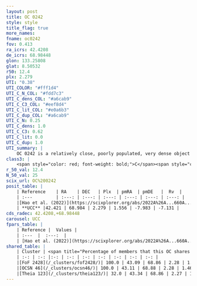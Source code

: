 ```yaml
---
layout: post
title: OC 0242
style: style
title_flag: true
more_names: 
fname: oc0242
fov: 0.413
ra_icrs: 42.4208
de_icrs: 68.98448
glon: 133.25808
glat: 8.50532
r50: 12.4
plx: 2.279
UTI: "0.38"
UTI_COLOR: "#fff1d4"
UTI_C_N_COL: "#fdd7c3"
UTI_C_dens_COL: "#a6cab9"
UTI_C_C3_COL: "#eef8d4"
UTI_C_lit_COL: "#e0a6b3"
UTI_C_dup_COL: "#a6cab9"
UTI_C_N: 0.25
UTI_C_dens: 1.0
UTI_C_C3: 0.62
UTI_C_lit: 0.0
UTI_C_dup: 1.0
UTI_summary: |
    OC 0242 is a relatively close, poorly populated, very dense object of intermediate C3 quality. It was recently reported in the literature. This object shares a large percentage of members with 3 later reported entries.
class3: |
    <span style="color: red; font-weight: bold;">C</span><span style="color: green; font-weight: bold;">A</span>
r_50_val: 12.4
N_50_val: 25
scix_url: OC%200242
posit_table: |
    | Reference    | RA    | DEC   | Plx  | pmRA  | pmDE   |  Rv  |
    | :---         | :---: | :---: | :---: | :---: | :---: | :---: |
    |[Hao et al. (2022)](https://scixplorer.org/abs/2022A%26A...660A...4H) | 42.312 | 69.003 | 2.269 | 1.561 | -7.934 | -- |
    | **UCC** |42.421 | 68.984 | 2.279 | 1.556 | -7.983 | -7.131 | 
cds_radec: 42.4208,+68.98448
carousel: UCC
fpars_table: |
    | Reference |  Values |
    | :---  |  :---:  |
    | [Hao et al. (2022)](https://scixplorer.org/abs/2022A%26A...660A...4H) | `AG=1.52, age=7.5, Z=0.028` |
shared_table: |
    | Cluster | <span title="Percentage of members that this OC shares with the ones listed">%</span>   | RA   | DEC   | Plx   | pmRA  | pmDE  | Rv | UTI |
    | :-: | :-: |:-: | :-: | :-: | :-: | :-: | :-: | :-: |
    |[FoF 2428](/_clusters/fof2428/)| 100.0 | 43.09 | 68.86 | 2.28 | 1.46 | -7.93 | -6.86 |0.5 |
    |[OCSN 46](/_clusters/ocsn46/)| 100.0 | 43.11 | 68.88 | 2.28 | 1.46 | -7.95 | -6.04 |0.0 |
    |[Theia 123](/_clusters/theia123/)| 32.0 | 43.34 | 68.86 | 2.27 | 1.38 | -7.93 | -5.67 |0.0 |
---
```

